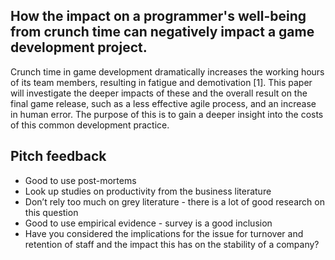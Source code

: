 ## How the impact on a programmer's well-being from crunch time can negatively impact a game development project.

<p>Crunch time in game development dramatically increases the working hours of its team members, resulting in fatigue and demotivation [1]. This paper will investigate the deeper impacts of these and the overall result on the final game release, such as a less effective agile process, and an increase in human error. The purpose of this is to gain a deeper insight into the costs of this common development practice.</p>

## Pitch feedback

* Good to use post-mortems
* Look up studies on productivity from the business literature
* Don’t rely too much on grey literature - there is a lot of good research on this question
* Good to use empirical evidence - survey is a good inclusion
* Have you considered the implications for the issue for turnover and retention of staff and the impact this has on the stability of a company?
